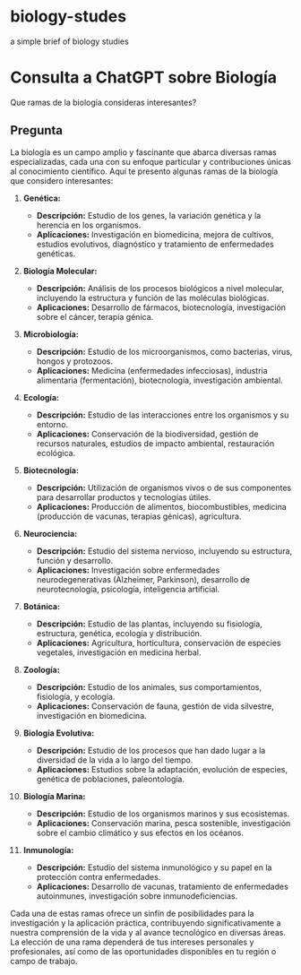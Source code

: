 # biology-studes
a simple brief of biology studies

# Consulta a ChatGPT sobre Biología
Que ramas de la biología consideras interesantes?

## Pregunta

La biología es un campo amplio y fascinante que abarca diversas ramas especializadas, cada una con su enfoque particular y contribuciones únicas al conocimiento científico. Aquí te presento algunas ramas de la biología que considero interesantes:

1. **Genética:**
   - **Descripción:** Estudio de los genes, la variación genética y la herencia en los organismos. 
   - **Aplicaciones:** Investigación en biomedicina, mejora de cultivos, estudios evolutivos, diagnóstico y tratamiento de enfermedades genéticas.

2. **Biología Molecular:**
   - **Descripción:** Análisis de los procesos biológicos a nivel molecular, incluyendo la estructura y función de las moléculas biológicas.
   - **Aplicaciones:** Desarrollo de fármacos, biotecnología, investigación sobre el cáncer, terapia génica.

3. **Microbiología:**
   - **Descripción:** Estudio de los microorganismos, como bacterias, virus, hongos y protozoos.
   - **Aplicaciones:** Medicina (enfermedades infecciosas), industria alimentaria (fermentación), biotecnología, investigación ambiental.

4. **Ecología:**
   - **Descripción:** Estudio de las interacciones entre los organismos y su entorno.
   - **Aplicaciones:** Conservación de la biodiversidad, gestión de recursos naturales, estudios de impacto ambiental, restauración ecológica.

5. **Biotecnología:**
   - **Descripción:** Utilización de organismos vivos o de sus componentes para desarrollar productos y tecnologías útiles.
   - **Aplicaciones:** Producción de alimentos, biocombustibles, medicina (producción de vacunas, terapias génicas), agricultura.

6. **Neurociencia:**
   - **Descripción:** Estudio del sistema nervioso, incluyendo su estructura, función y desarrollo.
   - **Aplicaciones:** Investigación sobre enfermedades neurodegenerativas (Alzheimer, Parkinson), desarrollo de neurotecnología, psicología, inteligencia artificial.

7. **Botánica:**
   - **Descripción:** Estudio de las plantas, incluyendo su fisiología, estructura, genética, ecología y distribución.
   - **Aplicaciones:** Agricultura, horticultura, conservación de especies vegetales, investigación en medicina herbal.

8. **Zoología:**
   - **Descripción:** Estudio de los animales, sus comportamientos, fisiología, y ecología.
   - **Aplicaciones:** Conservación de fauna, gestión de vida silvestre, investigación en biomedicina.

9. **Biología Evolutiva:**
   - **Descripción:** Estudio de los procesos que han dado lugar a la diversidad de la vida a lo largo del tiempo.
   - **Aplicaciones:** Estudios sobre la adaptación, evolución de especies, genética de poblaciones, paleontología.

10. **Biología Marina:**
    - **Descripción:** Estudio de los organismos marinos y sus ecosistemas.
    - **Aplicaciones:** Conservación marina, pesca sostenible, investigación sobre el cambio climático y sus efectos en los océanos.

11. **Inmunología:**
    - **Descripción:** Estudio del sistema inmunológico y su papel en la protección contra enfermedades.
    - **Aplicaciones:** Desarrollo de vacunas, tratamiento de enfermedades autoinmunes, investigación sobre inmunodeficiencias.

Cada una de estas ramas ofrece un sinfín de posibilidades para la investigación y la aplicación práctica, contribuyendo significativamente a nuestra comprensión de la vida y al avance tecnológico en diversas áreas. La elección de una rama dependerá de tus intereses personales y profesionales, así como de las oportunidades disponibles en tu región o campo de trabajo.

